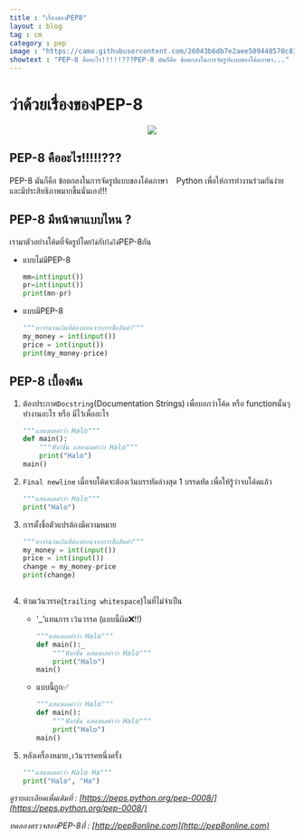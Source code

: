 ```yaml
---
title : "เรื่องของPEP8"
layout : blog
tag : cm
category : pep
image : "https://camo.githubusercontent.com/26043b6db7e2aee509448570c835702e9cd39397b53b18ac86b2b11090d08c26/68747470733a2f2f63646e2e737667706f726e2e636f6d2f6c6f676f732f707974686f6e2e737667"
showtext : "PEP-8 คืออะไร!!!!!???PEP-8 มันก็คือ ข้อตกลงในการจัดรูปแบบของโค้ดภาษา..."
---
```

# ว่าด้วยเรื่องของPEP-8
<center><img src="https://camo.githubusercontent.com/26043b6db7e2aee509448570c835702e9cd39397b53b18ac86b2b11090d08c26/68747470733a2f2f63646e2e737667706f726e2e636f6d2f6c6f676f732f707974686f6e2e737667" /></center>


## PEP-8 คืออะไร!!!!!???
PEP-8 มันก็คือ ข้อตกลงในการจัดรูปแบบของโค้ดภาษา<img height="15px" src="https://camo.githubusercontent.com/26043b6db7e2aee509448570c835702e9cd39397b53b18ac86b2b11090d08c26/68747470733a2f2f63646e2e737667706f726e2e636f6d2f6c6f676f732f707974686f6e2e737667" />Python เพื่อให้การทำงานร่วมกันง่ายและมีประสิทธิภาพมากขึ้นนั่นเอง!!!

## PEP-8 มีหน้าตาแบบไหน ?
เรามาตัวอย่างโค้ดที่จัดรูปโดย`ใช้`กับ`ไม่ใช้`PEP-8กัน
+ แบบไม่มีPEP-8
   ```py
  mm=int(input())
  pr=int(input())
  print(mn-pr)
  ```
+ แบบมีPEP-8
  ```py
  """หาจำนวนเงินที่ต้องทอนจากการซื้อสินค้า"""
  my_money = int(input())
  price = int(input())
  print(my_money-price)
  
  ```

## PEP-8 เบื้องต้น
1. ต้องประกาศ`Docstring`(Documentation Strings) เพื่อบอกว่าโค้ด หรือ functionนั้นๆทำงานอะไร หรือ มีไว้เพื่ออะไร
   ```py
   """แสดงผลคำว่า Halo"""
   def main():
       """ฟังก์ชั่น แสดงผลคำว่า Halo"""
       print("Halo")
   main()

   ```
   
2. `Final newline` เมื่อจบโค้ดจะต้องเว้นบรรทัดล่างสุด 1 บรรดทัด เพื่อให้รู้ว่าจบโค้ดแล้ว
   ```py
   """แสดงผลคำว่า Halo"""
   print("Halo")

   ```
   
3. การตั้งชื่อตัวแปรต้องมีความหมาย
   ```py
   """หาจำนวนเงินที่ต้องทอนจากการซื้อสินค้า"""
   my_money = int(input())
   price = int(input())
   change = my_money-price 
   print(change)
  
   ```
  
4. ห้ามเว้นวรรค(`trailing whitespace`)ในที่ไม่จำเป็น
   + '_'แทนการ เว้นวรรค (แบบนี้ผิด❌!!)
      ```py
      """แสดงผลคำว่า Halo"""
      def main():_
          """ฟังก์ชั่น แสดงผลคำว่า Halo"""
          print("Halo")
      main()

      ```
      
   + แบบนี้ถูก✅
      ```py
      """แสดงผลคำว่า Halo"""
      def main():
          """ฟังก์ชั่น แสดงผลคำว่า Halo"""
          print("Halo")
      main()

      ```
      
5. หลังเครื่องหมาย`,`เว้นวรรคหนึ่งครั้ง
   ```py
   """แสดงผลคำว่า Halo Ha"""
   print("Halo", "Ha")

   ```


*ดูรายละเอียดเพื่มเติมที่ : [https://peps.python.org/pep-0008/](https://peps.python.org/pep-0008/)*

*ทดลองตรวจสอบPEP-8ที่ : [http://pep8online.com](http://pep8online.com)*
   
